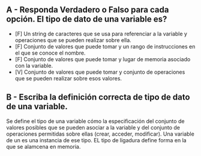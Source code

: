 ## A - Responda Verdadero o Falso para cada opción. El tipo de dato de una variable es?

- [F] Un string de caracteres que se usa para referenciar a la variable y operaciones que se pueden realizar sobre ella.
- [F] Conjunto de valores que puede tomar y un rango de instrucciones en el que se conoce el nombre.
- [F] Conjunto de valores que puede tomar y lugar de memoria asociado con la variable.
- [V] Conjunto de valores que puede tomar y conjunto de operaciones que se pueden realizar sobre esos valores.

## B - Escriba la definición correcta de tipo de dato de una variable.

Se define el tipo de una variable cómo la especificación del conjunto de valores posibles que se pueden asociar a la variable y del conjunto de operaciones permitidas sobre ellas (crear, acceder, modificar). Una variable de un es una instancia de ese tipo. EL tipo de ligadura define forma en la que se alamcena en memoria. 